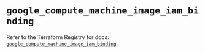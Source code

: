 # `google_compute_machine_image_iam_binding`

Refer to the Terraform Registry for docs: [`google_compute_machine_image_iam_binding`](https://registry.terraform.io/providers/hashicorp/google-beta/6.12.0/docs/resources/google_compute_machine_image_iam_binding).

